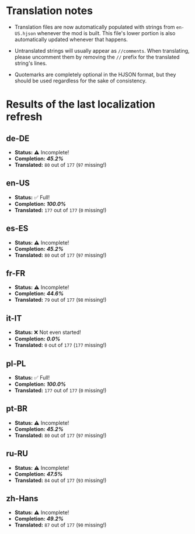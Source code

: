 # Translation notes
- Translation files are now automatically populated with strings from `en-US.hjson` whenever the mod is built. This file's lower portion is also automatically updated whenever that happens.

- Untranslated strings will usually appear as `//comments`. When translating, please uncomment them by removing the `//` prefix for the translated string's lines.

- Quotemarks are completely optional in the HJSON format, but they should be used regardless for the sake of consistency.

# Results of the last localization refresh

## de-DE
- **Status:** ⚠️ Incomplete!
- **Completion:** ***45.2%***
- **Translated:** `80` out of `177` (`97` missing!)

## en-US
- **Status:** ✅ Full!
- **Completion:** ***100.0%***
- **Translated:** `177` out of `177` (`0` missing!)

## es-ES
- **Status:** ⚠️ Incomplete!
- **Completion:** ***45.2%***
- **Translated:** `80` out of `177` (`97` missing!)

## fr-FR
- **Status:** ⚠️ Incomplete!
- **Completion:** ***44.6%***
- **Translated:** `79` out of `177` (`98` missing!)

## it-IT
- **Status:** ❌ Not even started!
- **Completion:** ***0.0%***
- **Translated:** `0` out of `177` (`177` missing!)

## pl-PL
- **Status:** ✅ Full!
- **Completion:** ***100.0%***
- **Translated:** `177` out of `177` (`0` missing!)

## pt-BR
- **Status:** ⚠️ Incomplete!
- **Completion:** ***45.2%***
- **Translated:** `80` out of `177` (`97` missing!)

## ru-RU
- **Status:** ⚠️ Incomplete!
- **Completion:** ***47.5%***
- **Translated:** `84` out of `177` (`93` missing!)

## zh-Hans
- **Status:** ⚠️ Incomplete!
- **Completion:** ***49.2%***
- **Translated:** `87` out of `177` (`90` missing!)

